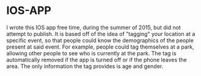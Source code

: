 # IOS-APP
I wrote this IOS app free time, during the summer of 2015, but did not attempt to publish.  It is based off of the idea of "tagging" your location at a specific event, so that people could know the demographics of the people present at said event.  For example, people could tag themselves at a park, allowing other people to see who is currently at the park.  The tag is automatically removed if the app is turned off or if the phone leaves the area.  The only information the tag provides is age and gender.
